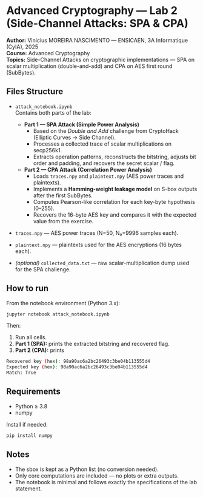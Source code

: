 # Advanced Cryptography — Lab 2 (Side-Channel Attacks: SPA & CPA)

**Author:** Vinicius MOREIRA NASCIMENTO — ENSICAEN, 3A Informatique (CyIA), 2025  
**Course:** Advanced Cryptography  
**Topics:** Side-Channel Attacks on cryptographic implementations — SPA on scalar multiplication (double-and-add) and CPA on AES first round (SubBytes).

## Files Structure

- `attack_notebook.ipynb`  
  Contains both parts of the lab:
  - **Part 1 — SPA Attack (Simple Power Analysis)**  
    - Based on the *Double and Add* challenge from CryptoHack (Elliptic Curves → Side Channel).  
    - Processes a collected trace of scalar multiplications on secp256k1.  
    - Extracts operation patterns, reconstructs the bitstring, adjusts bit order and padding, and recovers the secret scalar / flag.
  - **Part 2 — CPA Attack (Correlation Power Analysis)**  
    - Loads `traces.npy` and `plaintext.npy` (AES power traces and plaintexts).  
    - Implements a **Hamming-weight leakage model** on S-box outputs after the first SubBytes.  
    - Computes Pearson-like correlation for each key-byte hypothesis (0–255).  
    - Recovers the 16-byte AES key and compares it with the expected value from the exercise.

- `traces.npy` — AES power traces (N=50, N₀=9996 samples each).  
- `plaintext.npy` — plaintexts used for the AES encryptions (16 bytes each).  
- *(optional)* `collected_data.txt` — raw scalar-multiplication dump used for the SPA challenge.

## How to run

From the notebook environment (Python 3.x):

```bash
jupyter notebook attack_notebook.ipynb
```

Then:

1. Run all cells.  
2. **Part 1 (SPA):** prints the extracted bitstring and recovered flag.  
3. **Part 2 (CPA):** prints  

```bash
Recovered key (hex): 98a90ac6a2bc26493c3be04b113555d4
Expected key (hex): 98a90ac6a2bc26493c3be04b113555d4
Match: True 
```


## Requirements

- Python ≥ 3.8  
- numpy  

Install if needed:
```bash
pip install numpy
```

## Notes

- The sbox is kept as a Python list (no conversion needed).
- Only core computations are included — no plots or extra outputs.
- The notebook is minimal and follows exactly the specifications of the lab statement.